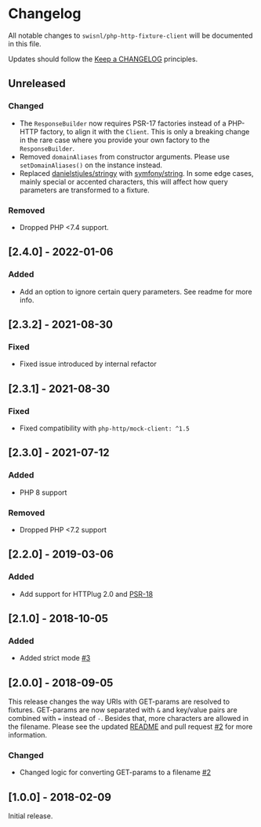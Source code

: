 # Changelog

All notable changes to `swisnl/php-http-fixture-client` will be documented in this file.

Updates should follow the [Keep a CHANGELOG](http://keepachangelog.com/) principles.

## Unreleased

### Changed
- The `ResponseBuilder` now requires PSR-17 factories instead of a PHP-HTTP factory, to align it with the `Client`. This is only a breaking change in the rare case where you provide your own factory to the `ResponseBuilder`.
- Removed `domainAliases` from constructor arguments. Please use `setDomainAliases()` on the instance instead.
- Replaced [danielstjules/stringy](https://packagist.org/packages/danielstjules/stringy) with [symfony/string](https://packagist.org/packages/symfony/string). In some edge cases, mainly special or accented characters, this will affect how query parameters are transformed to a fixture.

### Removed
- Dropped PHP <7.4 support.

## [2.4.0] - 2022-01-06

### Added
- Add an option to ignore certain query parameters. See readme for more info.

## [2.3.2] - 2021-08-30

### Fixed
- Fixed issue introduced by internal refactor

## [2.3.1] - 2021-08-30

### Fixed
- Fixed compatibility with `php-http/mock-client: ^1.5`

## [2.3.0] - 2021-07-12

### Added
- PHP 8 support

### Removed
- Dropped PHP <7.2 support

## [2.2.0] - 2019-03-06

### Added
- Add support for HTTPlug 2.0 and [PSR-18](https://www.php-fig.org/psr/psr-18/)

## [2.1.0] - 2018-10-05

### Added
- Added strict mode [#3](https://github.com/swisnl/php-http-fixture-client/pull/3)

## [2.0.0] - 2018-09-05

This release changes the way URIs with GET-params are resolved to fixtures. GET-params are now separated with `&` and key/value pairs are combined with `=` instead of `-`. Besides that, more characters are allowed in the filename. Please see the updated [README](https://github.com/swisnl/php-http-fixture-client/blob/master/README.md) and pull request [#2](https://github.com/swisnl/php-http-fixture-client/pull/2) for more information.

### Changed
- Changed logic for converting GET-params to a filename [#2](https://github.com/swisnl/php-http-fixture-client/pull/2)

## [1.0.0] - 2018-02-09

Initial release.
